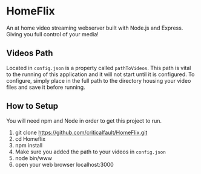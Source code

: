 # HomeFlix
An at home video streaming webserver built with Node.js and Express. Giving you full control of your media!

## Videos Path
Located in `config.json` is a property called `pathToVideos`. This path is vital to the running of this application and it will not start until it is configured. To configure, simply place in the full path to the directory housing your video files and save it before running. 


## How to Setup
You will need npm and Node in order to get this project to run.

1. git clone https://github.com/criticalfault/HomeFlix.git
2. cd Homeflix
3. npm install
4. Make sure you added the path to your videos in `config.json`
4. node bin/www
5. open your web browser localhost:3000